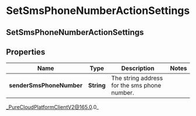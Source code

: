 # SetSmsPhoneNumberActionSettings

## SetSmsPhoneNumberActionSettings

## Properties

|Name | Type | Description | Notes|
|------------ | ------------- | ------------- | -------------|
| **senderSmsPhoneNumber** | **String** | The string address for the sms phone number. | |



_PureCloudPlatformClientV2@165.0.0_
